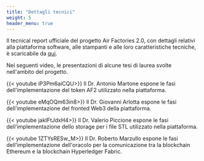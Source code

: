 ```yaml
---
title: "Dettagli tecnici"
weight: 5
header_menu: true
---
```


Il tecnical report ufficiale del progetto Air Factories 2.0, con dettagli relativi alla piattaforma software, alle stampanti e alle loro caratteristiche tecniche, è scaricabile da [qui](https://docs.google.com/document/d/1wfMSLLLKBDzwW7a7NSly3ZqOrrG0Vj45/edit?usp=sharing&ouid=111900767064726286446&rtpof=true&sd=true).

Nei seguenti video, le presentazioni di alcune tesi di laurea svolte nell'ambito del progetto.

{{< youtube iP3Pm6aiCQU>}}
Il Dr. Antonio Martone espone le fasi dell'implementazione del token AF2 utilizzato nella piattaforma.

{{< youtube eMqOQm63in8>}}
Il Dr. Giovanni Arlotta espone le fasi dell'implementazione del fronted Web3 della piattaforma.

{{< youtube jakIFtJdxH4>}}
Il Dr. Valerio Piccione espone le fasi dell'implementazione dello storage per i file STL utilizzato nella piattaforma.

{{< youtube 1ZTYsRESw_M>}}
Il Dr. Roberto Marzullo espone le fasi dell'implementazione dell'oracolo per la comunicazione tra la blockchain Ethereum e la blockchain Hyperledger Fabric.

